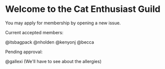 # Welcome to the Cat Enthusiast Guild

You may apply for membership by opening a new issue.

Current accepted members:

@itsbagpack
@nholden
@kenyonj
@becca

Pending approval:

@gallexi (We'll have to see about the allergies)
